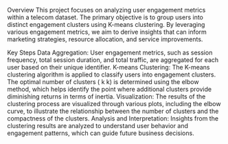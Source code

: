 Overview
This project focuses on analyzing user engagement metrics within a telecom dataset. The primary objective is to group users into distinct engagement clusters using K-means clustering. By leveraging various engagement metrics, we aim to derive insights that can inform marketing strategies, resource allocation, and service improvements.

Key Steps
Data Aggregation: User engagement metrics, such as session frequency, total session duration, and total traffic, are aggregated for each user based on their unique identifier.
K-means Clustering: The K-means clustering algorithm is applied to classify users into engagement clusters. The optimal number of clusters (
k
k) is determined using the elbow method, which helps identify the point where additional clusters provide diminishing returns in terms of inertia.
Visualization: The results of the clustering process are visualized through various plots, including the elbow curve, to illustrate the relationship between the number of clusters and the compactness of the clusters.
Analysis and Interpretation: Insights from the clustering results are analyzed to understand user behavior and engagement patterns, which can guide future business decisions.
